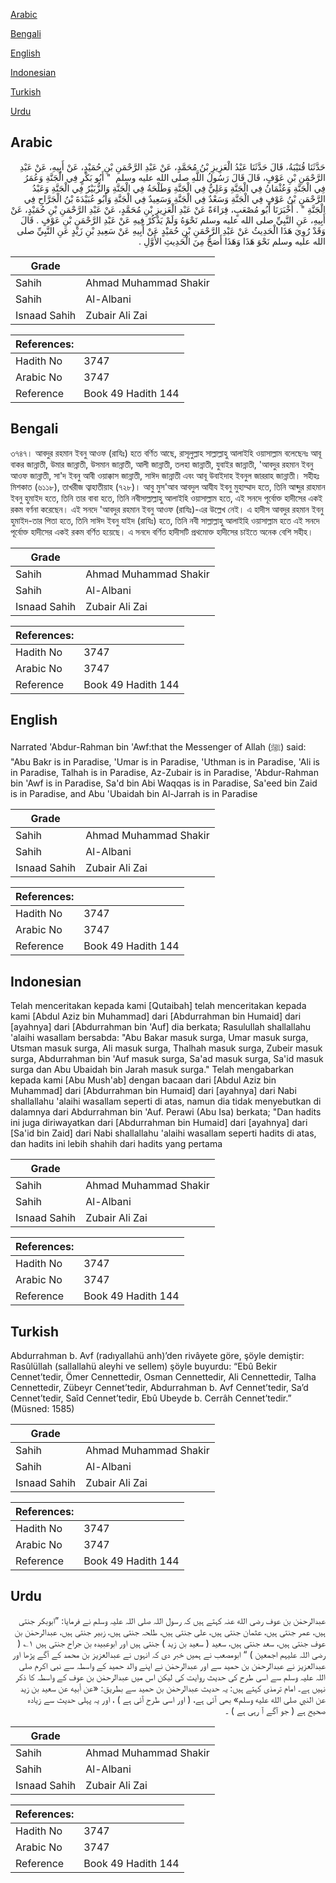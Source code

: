[Arabic](#arabic)

[Bengali](#bengali)

[English](#english)

[Indonesian](#indonesian)

[Turkish](#turkish)

[Urdu](#urdu)

## Arabic


<div dir="rtl" lang="ar" style={{fontSize:'larger',backgroundColor:'#f8f9fa',padding:20}}>
حَدَّثَنَا قُتَيْبَةُ، قَالَ حَدَّثَنَا عَبْدُ الْعَزِيزِ بْنُ مُحَمَّدٍ، عَنْ عَبْدِ الرَّحْمَنِ بْنِ حُمَيْدٍ، عَنْ أَبِيهِ، عَنْ عَبْدِ الرَّحْمَنِ بْنِ عَوْفٍ، قَالَ قَالَ رَسُولُ اللَّهِ صلى الله عليه وسلم ‏ "‏ أَبُو بَكْرٍ فِي الْجَنَّةِ وَعُمَرُ فِي الْجَنَّةِ وَعُثْمَانُ فِي الْجَنَّةِ وَعَلِيٌّ فِي الْجَنَّةِ وَطَلْحَةُ فِي الْجَنَّةِ وَالزُّبَيْرُ فِي الْجَنَّةِ وَعَبْدُ الرَّحْمَنِ بْنُ عَوْفٍ فِي الْجَنَّةِ وَسَعْدٌ فِي الْجَنَّةِ وَسَعِيدٌ فِي الْجَنَّةِ وَأَبُو عُبَيْدَةَ بْنُ الْجَرَّاحِ فِي الْجَنَّةِ ‏"‏ ‏.‏ أَخْبَرَنَا أَبُو مُصْعَبٍ، قِرَاءَةً عَنْ عَبْدِ الْعَزِيزِ بْنِ مُحَمَّدٍ، عَنْ عَبْدِ الرَّحْمَنِ بْنِ حُمَيْدٍ، عَنْ أَبِيهِ، عَنِ النَّبِيِّ صلى الله عليه وسلم نَحْوَهُ وَلَمْ يَذْكُرْ فِيهِ عَنْ عَبْدِ الرَّحْمَنِ بْنِ عَوْفٍ ‏.‏ قَالَ وَقَدْ رُوِيَ هَذَا الْحَدِيثُ عَنْ عَبْدِ الرَّحْمَنِ بْنِ حُمَيْدٍ عَنْ أَبِيهِ عَنْ سَعِيدِ بْنِ زَيْدٍ عَنِ النَّبِيِّ صلى الله عليه وسلم نَحْوَ هَذَا وَهَذَا أَصَحُّ مِنَ الْحَدِيثِ الأَوَّلِ ‏.‏
</div>
<div style={{backgroundColor:'#f8f9fa',padding:20, marginBottom: 10}}><table> <thead> <tr> <th>Grade</th> <th></th> </tr> </thead> <tbody> <tr><td>Sahih</td><td>Ahmad Muhammad Shakir</td></tr><tr><td>Sahih</td><td>Al-Albani</td></tr><tr><td>Isnaad Sahih</td><td>Zubair Ali Zai</td></tr></tbody></table><table> <thead> <tr> <th>References:</th> <th></th> </tr> </thead> <tbody><tr><td>Hadith No</td><td>3747</td></tr><tr><td>Arabic No</td><td>3747</td></tr><tr><td>Reference</td><td>Book 49 Hadith 144</td></tr></tbody></table></div>

## Bengali


<div dir="ltr" lang="bn" style={{fontSize:'larger',backgroundColor:'#f8f9fa',padding:20}}>
৩৭৪৭। আবদুর রহমান ইবনু আওফ (রাযিঃ) হতে বর্ণিত আছে, রাসূলুল্লাহ সাল্লাল্লাহু আলাইহি ওয়াসাল্লাম বলেছেনঃ আবূ বাকর জান্নাতী, উমার জান্নাতী, উসমান জান্নাতী, আলী জান্নাতী, তলহা জান্নাতী, যুবাইর জান্নাতী, 'আবদুর রহমান ইবনু আওফ জান্নাতী, সা'দ ইবনু আবী ওয়াক্কাস জান্নাতী, সাঈদ জান্নাতী এবং আবূ উবাইদাহ ইবনুল জাররাহ জান্নাতী। সহীহঃ মিশকাত (৬১১৮), তাখরীজ ত্বাহাতীয়াহ (৭২৮)। আবু মুস'আব আবদুল আযীয ইবনু মুহাম্মাদ হতে, তিনি আব্দুর রাহমান ইবনু হুমাইদ হতে, তিনি তার বাবা হতে, তিনি নবীসাল্লাল্লাহু আলাইহি ওয়াসাল্লাম হতে, এই সনদে পূর্বোক্ত হাদীসের একই রকম বর্ণনা করেছেন। এই সনদে 'আবদুর রহমান ইবনু আওফ (রাযিঃ)-এর উল্লেখ নেই। এ হাদীস আবদুর রহমান ইবনু হুমাইদ-তার পিতা হতে, তিনি সাঈদ ইবনু যাইদ (রাযিঃ) হতে, তিনি নবী সাল্লাল্লাহু আলাইহি ওয়াসাল্লাম হতে এই সনদে পূর্বোক্ত হাদীসের একই রকম বর্ণিত হয়েছে। এ সনদে বর্ণিত হাদীসটি প্রথমোক্ত হাদীসের চাইতে অনেক বেশি সহীহ।
</div>
<div style={{backgroundColor:'#f8f9fa',padding:20, marginBottom: 10}}><table> <thead> <tr> <th>Grade</th> <th></th> </tr> </thead> <tbody> <tr><td>Sahih</td><td>Ahmad Muhammad Shakir</td></tr><tr><td>Sahih</td><td>Al-Albani</td></tr><tr><td>Isnaad Sahih</td><td>Zubair Ali Zai</td></tr></tbody></table><table> <thead> <tr> <th>References:</th> <th></th> </tr> </thead> <tbody><tr><td>Hadith No</td><td>3747</td></tr><tr><td>Arabic No</td><td>3747</td></tr><tr><td>Reference</td><td>Book 49 Hadith 144</td></tr></tbody></table></div>

## English


<div dir="ltr" lang="en" style={{fontSize:'larger',backgroundColor:'#f8f9fa',padding:20}}>
Narrated 'Abdur-Rahman bin 'Awf:that the Messenger of Allah (ﷺ) said: "Abu Bakr is in Paradise, 'Umar is in Paradise, 'Uthman is in Paradise, 'Ali is in Paradise, Talhah is in Paradise, Az-Zubair is in Paradise, 'Abdur-Rahman bin 'Awf is in Paradise, Sa'd bin Abi Waqqas is in Paradise, Sa'eed bin Zaid is in Paradise, and Abu 'Ubaidah bin Al-Jarrah is in Paradise
</div>
<div style={{backgroundColor:'#f8f9fa',padding:20, marginBottom: 10}}><table> <thead> <tr> <th>Grade</th> <th></th> </tr> </thead> <tbody> <tr><td>Sahih</td><td>Ahmad Muhammad Shakir</td></tr><tr><td>Sahih</td><td>Al-Albani</td></tr><tr><td>Isnaad Sahih</td><td>Zubair Ali Zai</td></tr></tbody></table><table> <thead> <tr> <th>References:</th> <th></th> </tr> </thead> <tbody><tr><td>Hadith No</td><td>3747</td></tr><tr><td>Arabic No</td><td>3747</td></tr><tr><td>Reference</td><td>Book 49 Hadith 144</td></tr></tbody></table></div>

## Indonesian


<div dir="ltr" lang="id" style={{fontSize:'larger',backgroundColor:'#f8f9fa',padding:20}}>
Telah menceritakan kepada kami [Qutaibah] telah menceritakan kepada kami [Abdul Aziz bin Muhammad] dari [Abdurrahman bin Humaid] dari [ayahnya] dari [Abdurrahman bin 'Auf] dia berkata; Rasulullah shallallahu 'alaihi wasallam bersabda: "Abu Bakar masuk surga, Umar masuk surga, Utsman masuk surga, Ali masuk surga, Thalhah masuk surga, Zubeir masuk surga, Abdurrahman bin 'Auf masuk surga, Sa'ad masuk surga, Sa'id masuk surga dan Abu Ubaidah bin Jarah masuk surga." Telah mengabarkan kepada kami [Abu Mush'ab] dengan bacaan dari [Abdul Aziz bin Muhammad] dari [Abdurrahman bin Humaid] dari [ayahnya] dari Nabi shallallahu 'alaihi wasallam seperti di atas, namun dia tidak menyebutkan di dalamnya dari Abdurrahman bin 'Auf. Perawi (Abu Isa) berkata; "Dan hadits ini juga diriwayatkan dari [Abdurrahman bin Humaid] dari [ayahnya] dari [Sa'id bin Zaid] dari Nabi shallallahu 'alaihi wasallam seperti hadits di atas, dan hadits ini lebih shahih dari hadits yang pertama
</div>
<div style={{backgroundColor:'#f8f9fa',padding:20, marginBottom: 10}}><table> <thead> <tr> <th>Grade</th> <th></th> </tr> </thead> <tbody> <tr><td>Sahih</td><td>Ahmad Muhammad Shakir</td></tr><tr><td>Sahih</td><td>Al-Albani</td></tr><tr><td>Isnaad Sahih</td><td>Zubair Ali Zai</td></tr></tbody></table><table> <thead> <tr> <th>References:</th> <th></th> </tr> </thead> <tbody><tr><td>Hadith No</td><td>3747</td></tr><tr><td>Arabic No</td><td>3747</td></tr><tr><td>Reference</td><td>Book 49 Hadith 144</td></tr></tbody></table></div>

## Turkish


<div dir="ltr" lang="tr" style={{fontSize:'larger',backgroundColor:'#f8f9fa',padding:20}}>
Abdurrahman b. Avf (radıyallahü anh)’den rivâyete göre, şöyle demiştir: Rasûlüllah (sallallahü aleyhi ve sellem) şöyle buyurdu: “Ebû Bekir Cennet’tedir, Ömer Cennettedir, Osman Cennettedir, Ali Cennettedir, Talha Cennettedir, Zübeyr Cennet’tedir, Abdurrahman b. Avf Cennet’tedir, Sa’d Cennet’tedir, Saîd Cennet’tedir, Ebû Ubeyde b. Cerrâh Cennet’tedir.” (Müsned: 1585)
</div>
<div style={{backgroundColor:'#f8f9fa',padding:20, marginBottom: 10}}><table> <thead> <tr> <th>Grade</th> <th></th> </tr> </thead> <tbody> <tr><td>Sahih</td><td>Ahmad Muhammad Shakir</td></tr><tr><td>Sahih</td><td>Al-Albani</td></tr><tr><td>Isnaad Sahih</td><td>Zubair Ali Zai</td></tr></tbody></table><table> <thead> <tr> <th>References:</th> <th></th> </tr> </thead> <tbody><tr><td>Hadith No</td><td>3747</td></tr><tr><td>Arabic No</td><td>3747</td></tr><tr><td>Reference</td><td>Book 49 Hadith 144</td></tr></tbody></table></div>

## Urdu


<div dir="rtl" lang="ur" style={{fontSize:'larger',backgroundColor:'#f8f9fa',padding:20}}>
عبدالرحمٰن بن عوف رضی الله عنہ کہتے ہیں کہ رسول اللہ صلی اللہ علیہ وسلم نے فرمایا: ”ابوبکر جنتی ہیں، عمر جنتی ہیں، عثمان جنتی ہیں، علی جنتی ہیں، طلحہ جنتی ہیں، زبیر جنتی ہیں، عبدالرحمٰن بن عوف جنتی ہیں، سعد جنتی ہیں، سعید ( سعید بن زید ) جنتی ہیں اور ابوعبیدہ بن جراح جنتی ہیں ۱؎ ( رضی اللہ علیہم اجمعین ) “ ابومصعب نے ہمیں خبر دی کہ انہوں نے عبدالعزیز بن محمد کے آگے پڑھا اور عبدالعزیز نے عبدالرحمٰن بن حمید سے اور عبدالرحمٰن نے اپنے والد حمید کے واسطہ سے نبی اکرم صلی اللہ علیہ وسلم سے اسی طرح کی حدیث روایت کی لیکن اس میں عبدالرحمٰن بن عوف کے واسطہ کا ذکر نہیں ہے۔ امام ترمذی کہتے ہیں: یہ حدیث عبدالرحمٰن بن حمید سے بطریق: «عن أبيه عن سعيد بن زيد عن النبي صلى الله عليه وسلم» بھی آئی ہے، ( اور اسی طرح آئی ہے ) ، اور یہ پہلی حدیث سے زیادہ صحیح ہے ( جو آگے آ رہی ہے ) ۔
</div>
<div style={{backgroundColor:'#f8f9fa',padding:20, marginBottom: 10}}><table> <thead> <tr> <th>Grade</th> <th></th> </tr> </thead> <tbody> <tr><td>Sahih</td><td>Ahmad Muhammad Shakir</td></tr><tr><td>Sahih</td><td>Al-Albani</td></tr><tr><td>Isnaad Sahih</td><td>Zubair Ali Zai</td></tr></tbody></table><table> <thead> <tr> <th>References:</th> <th></th> </tr> </thead> <tbody><tr><td>Hadith No</td><td>3747</td></tr><tr><td>Arabic No</td><td>3747</td></tr><tr><td>Reference</td><td>Book 49 Hadith 144</td></tr></tbody></table></div>